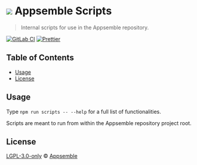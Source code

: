 # ![](https://gitlab.com/appsemble/appsemble/-/raw/0.31.1-test.4/config/assets/logo.svg) Appsemble Scripts

> Internal scripts for use in the Appsemble repository.

[![GitLab CI](https://gitlab.com/appsemble/appsemble/badges/0.31.1-test.4/pipeline.svg)](https://gitlab.com/appsemble/appsemble/-/releases/0.31.1-test.4)
[![Prettier](https://img.shields.io/badge/code_style-prettier-ff69b4.svg)](https://prettier.io)

## Table of Contents

- [Usage](#usage)
- [License](#license)

## Usage

Type `npm run scripts -- --help` for a full list of functionalities.

Scripts are meant to run from within the Appsemble repository project root.

## License

[LGPL-3.0-only](https://gitlab.com/appsemble/appsemble/-/blob/0.31.1-test.4/LICENSE.md) ©
[Appsemble](https://appsemble.com)
